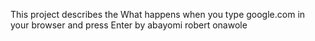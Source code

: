 This project describes the What happens when you type google.com in your browser and press Enter by abayomi robert onawole 

